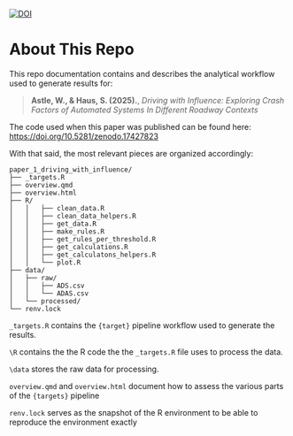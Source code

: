 [![DOI](https://zenodo.org/badge/DOI/10.5281/zenodo.17427823.svg)](https://doi.org/10.5281/zenodo.17427823)

# About This Repo

This repo documentation contains and describes the analytical workflow used to generate results for:

> **Astle, W., & Haus, S. (2025).**, *Driving with Influence: Exploring Crash Factors of Automated Systems In Different Roadway Contexts*

The code used when this paper was published can be found here: https://doi.org/10.5281/zenodo.17427823

With that said, the most relevant pieces are organized accordingly:

```
paper_1_driving_with_influence/
├── _targets.R
├── overview.qmd
├── overview.html
├── R/
│   │   ├── clean_data.R
│   │   ├── clean_data_helpers.R
│   │   ├── get_data.R
│   │   ├── make_rules.R
│   │   ├── get_rules_per_threshold.R
│   │   ├── get_calculations.R
│   │   ├── get_calculatons_helpers.R
│   │   └── plot.R
├── data/
│   ├── raw/
│   │   ├── ADS.csv
│   │   └── ADAS.csv
│   └── processed/
└── renv.lock
```

`_targets.R` contains the `{target}` pipeline workflow used to generate the results.

`\R` contains the the R code the the `_targets.R` file uses to process the data.

`\data` stores the raw data for processing.

`overview.qmd` and `overview.html` document how to assess the various parts of the `{targets}` pipeline

`renv.lock` serves as the snapshot of the R environment to be able to reproduce the environment exactly
